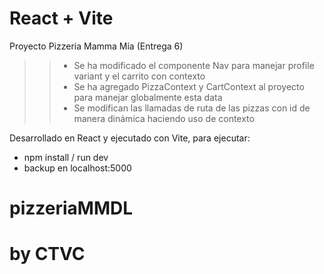 # React + Vite

Proyecto Pizzeria Mamma Mía (Entrega 6)

>> - Se ha modificado el componente Nav para manejar profile variant y el carrito con contexto
>> - Se ha agregado PizzaContext y CartContext al proyecto para manejar globalmente esta data
>> - Se modifican las llamadas de ruta de las pizzas con id de manera dinámica haciendo uso de contexto

Desarrollado en React y ejecutado con Vite, para ejecutar:

- npm install / run dev
- backup en localhost:5000

# pizzeriaMMDL
# by CTVC
